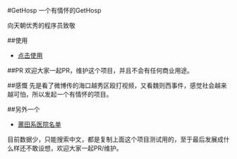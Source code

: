 #GetHosp
一个有情怀的GetHosp

向天朝优秀的程序员致敬

##使用
* [点击使用](http://fushenghua.github.io/GetHosp) 


##PR
欢迎大家一起PR，维护这个项目，并且不会有任何商业用途。

##感慨
先是看了微博传的海口越秀区殴打视频，又看魏则西事件，感觉社会越来越可怕，所以发起一个有情怀的项目。

##另外一个
* [莆田系医院名单](https://github.com/langhua9527/BlackheartedHospital/blob/master/README.md) 

目前数据少，只能搜索中文，都是复制上面这个项目测试用的，至于最后发展成什么样还不敢设想，欢迎大家一起PR/维护。

